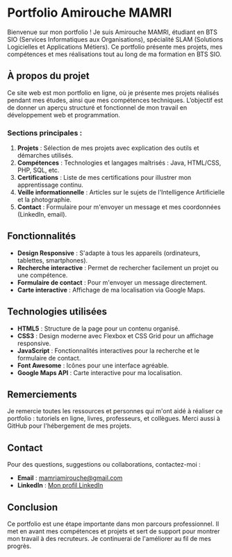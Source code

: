 # Portfolio Amirouche MAMRI

Bienvenue sur mon portfolio ! Je suis Amirouche MAMRI, étudiant en BTS SIO (Services Informatiques aux Organisations), spécialité SLAM (Solutions Logicielles et Applications Métiers). Ce portfolio présente mes projets, mes compétences et mes réalisations tout au long de ma formation en BTS SIO.

## À propos du projet

Ce site web est mon portfolio en ligne, où je présente mes projets réalisés pendant mes études, ainsi que mes compétences techniques. L’objectif est de donner un aperçu structuré et fonctionnel de mon travail en développement web et programmation.

### Sections principales :

1. **Projets** : Sélection de mes projets avec explication des outils et démarches utilisés.
2. **Compétences** : Technologies et langages maîtrisés : Java, HTML/CSS, PHP, SQL, etc.
3. **Certifications** : Liste de mes certifications pour illustrer mon apprentissage continu.
4. **Veille informationnelle** : Articles sur le sujets de l'Intelligence Artificielle et la photographie.
5. **Contact** : Formulaire pour m'envoyer un message et mes coordonnées (LinkedIn, email).

## Fonctionnalités

- **Design Responsive** : S'adapte à tous les appareils (ordinateurs, tablettes, smartphones).
- **Recherche interactive** : Permet de rechercher facilement un projet ou une compétence.
- **Formulaire de contact** : Pour m'envoyer un message directement.
- **Carte interactive** : Affichage de ma localisation via Google Maps.

## Technologies utilisées

- **HTML5** : Structure de la page pour un contenu organisé.
- **CSS3** : Design moderne avec Flexbox et CSS Grid pour un affichage responsive.
- **JavaScript** : Fonctionnalités interactives pour la recherche et le formulaire de contact.
- **Font Awesome** : Icônes pour une interface agréable.
- **Google Maps API** : Carte interactive pour ma localisation.

## Remerciements

Je remercie toutes les ressources et personnes qui m'ont aidé à réaliser ce portfolio : tutoriels en ligne, livres, professeurs, et collègues. Merci aussi à GitHub pour l'hébergement de mes projets.

## Contact

Pour des questions, suggestions ou collaborations, contactez-moi :

- **Email** : [mamriamirouche@gmail.com](mailto:mamriamirouche@gmail.com)
- **LinkedIn** : [Mon profil LinkedIn](https://www.linkedin.com/in/mamriamirouche/)

## Conclusion

Ce portfolio est une étape importante dans mon parcours professionnel. Il met en avant mes compétences et projets et sert de support pour montrer mon travail à des recruteurs. Je continuerai de l'améliorer au fil de mes progrès.
